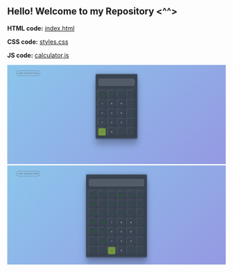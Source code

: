 ## Hello! Welcome to my Repository <^^>

**HTML code:** [index.html](https://github.com/sinster23/Scientific-Calculator/blob/main/index.html)

**CSS code:** [styles.css](https://github.com/sinster23/Scientific-Calculator/blob/main/styles.css)

**JS code:** [calculator.js](https://github.com/sinster23/Scientific-Calculator/blob/main/calculator.js)



![Scientific Calculator](https://github.com/sinster23/Screenshots/blob/main/calcss1.png)
![Scientific Calculator](https://github.com/sinster23/Screenshots/blob/main/calcss2.png)
